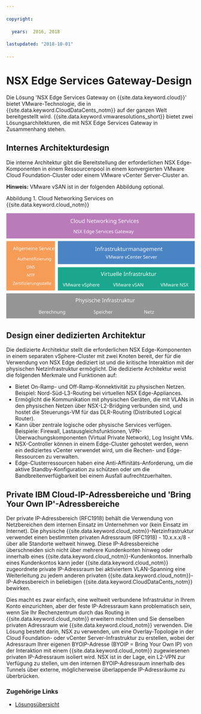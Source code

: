 ```yaml
---

copyright:

  years:  2016, 2018

lastupdated: "2018-10-01"

---
```


# NSX Edge Services Gateway-Design

Die Lösung 'NSX Edge Services Gateway on {{site.data.keyword.cloud}}' bietet VMware-Technologie, die in {{site.data.keyword.CloudDataCents_notm}} auf der ganzen Welt bereitgestellt wird. {{site.data.keyword.vmwaresolutions_short}} bietet zwei Lösungsarchitekturen, die mit NSX Edge Services Gateway in Zusammenhang stehen.

## Internes Architekturdesign

Die interne Architektur gibt die Bereitstellung der erforderlichen NSX Edge-Komponenten in einem Ressourcenpool in einem konvergierten VMware Cloud Foundation-Cluster oder einem VMware vCenter Server-Cluster an.

**Hinweis:** VMware vSAN ist in der folgenden Abbildung optional.

Abbildung 1. Cloud Networking Services on {{site.data.keyword.cloud_notm}}

![Cloud Networking Services-Architektur](architecture.svg "Cloud Networking Services-Architektur")

## Design einer dedizierten Architektur

Die dedizierte Architektur stellt die erforderlichen NSX Edge-Komponenten in einem separaten vSphere-Cluster mit zwei Knoten bereit, der für die Verwendung von NSX Edge dediziert ist und die kritische Interaktion mit der physischen Netzinfrastruktur ermöglicht. Die dedizierte Architektur weist die folgenden Merkmale und Funktionen auf:

* Bietet On-Ramp- und Off-Ramp-Konnektivität zu physischen Netzen. Beispiel: Nord-Süd-L3-Routing bei virtuellen NSX Edge-Appliances.
* Ermöglicht die Kommunikation mit physischen Geräten, die mit VLANs in den physischen Netzen über NSX-L2-Bridging verbunden sind, und hostet die Steuerungs-VM für das DLR-Routing (Distributed Logical Router).
* Kann über zentrale logische oder physische Services verfügen. Beispiele: Firewall, Lastausgleichsfunktionen, VPN-Überwachungskomponenten (Virtual Private Network), Log Insight VMs.
* NSX-Controller können in einem Edge-Cluster gehostet werden, wenn ein dediziertes vCenter verwendet wird, um die Rechen- und Edge-Ressourcen zu verwalten.
* Edge-Clusterressourcen haben eine Anti-Affinitäts-Anforderung, um die aktive Standby-Konfiguration zu schützen oder um die Bandbreitenverfügbarkeit bei einem Ausfall aufrechtzuerhalten.

## Private IBM Cloud-IP-Adressbereiche und 'Bring Your Own IP'-Adressbereiche

Der private IP-Adressbereich (RFC1918) behält die Verwendung von Netzbereichen dem internen Einsatz im Unternehmen vor (kein Einsatz im Internet). Die physische {{site.data.keyword.cloud_notm}}-Netzinfrastruktur verwendet einen bestimmten privaten Adressraum (RFC1918) - 10.x.x.x/8 - über alle Standorte weltweit hinweg. Diese IP-Adressbereiche überschneiden sich nicht über mehrere Kundenkonten hinweg oder innerhalb eines {{site.data.keyword.cloud_notm}}-Kundenkontos. Innerhalb eines Kundenkontos kann jeder {{site.data.keyword.cloud_notm}} zugeordnete private IP-Adressraum bei aktiviertem VLAN-Spanning eine Weiterleitung zu jedem anderen privaten {{site.data.keyword.cloud_notm}}-IP-Adressbereich in beliebigen {{site.data.keyword.CloudDataCents_notm}} bewirken.

Dies macht es zwar einfach, eine weltweit verbundene Infrastruktur in Ihrem Konto einzurichten, aber der feste IP-Adressraum kann problematisch sein, wenn Sie Ihr Rechenzentrum durch das Routing in {{site.data.keyword.cloud_notm}} erweitern möchten und Sie denselben privaten Adressraum wie {{site.data.keyword.cloud_notm}} verwenden. Die Lösung besteht darin, NSX zu verwenden, um eine Overlay-Topologie in der Cloud Foundation- oder vCenter Server-Infrastruktur zu erstellen, wobei der Adressraum Ihrer eigenen BYOIP-Adresse (BYOIP = Bring Your Own IP) von der Interaktion mit einem {{site.data.keyword.cloud_notm}} zugewiesenen privaten IP-Adressraum isoliert wird. NSX ist in der Lage, ein L2-VPN zur Verfügung zu stellen, um den internen BYOIP-Adressraum innerhalb des Tunnels über externe, möglicherweise überlappende IP-Adressräume zu überbrücken.

### Zugehörige Links

* [Lösungsübersicht](../solution/solution_overview.html)
